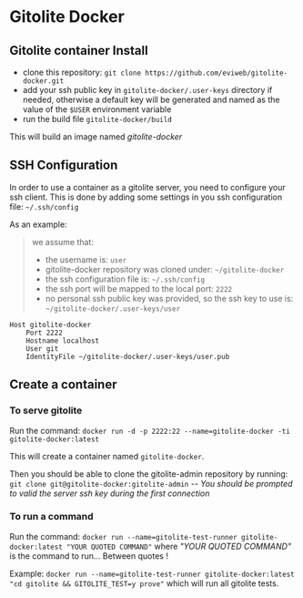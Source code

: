 Gitolite Docker
===============
Gitolite container
Install
-------
* clone this repository: `git clone https://github.com/eviweb/gitolite-docker.git`
* add your ssh public key in `gitolite-docker/.user-keys` directory if needed, otherwise a default key will be generated and named as the value of the `$USER` environment variable
* run the build file `gitolite-docker/build`

This will build an image named _gitolite-docker_

SSH Configuration
-----------------
In order to use a container as a gitolite server, you need to configure your ssh client.
This is done by adding some settings in you ssh configuration file: `~/.ssh/config`

As an example:

> we assume that:
> * the username is: `user`
> * gitolite-docker repository was cloned under: `~/gitolite-docker`
> * the ssh configuration file is: `~/.ssh/config`
> * the ssh port will be mapped to the local port: `2222`
> * no personal ssh public key was provided, so the ssh key to use is: `~/gitolite-docker/.user-keys/user`

```
Host gitolite-docker
	Port 2222
	Hostname localhost
	User git
	IdentityFile ~/gitolite-docker/.user-keys/user.pub
```

Create a container
------------------
### To serve gitolite
Run the command: `docker run -d -p 2222:22 --name=gitolite-docker -ti gitolite-docker:latest`

This will create a container named `gitolite-docker`.

Then you should be able to clone the gitolite-admin repository by running: `git clone git@gitolite-docker:gitolite-admin`
-- _You should be prompted to valid the server ssh key during the first connection_

### To run a command
Run the command: `docker run --name=gitolite-test-runner gitolite-docker:latest "YOUR QUOTED COMMAND"` where _"YOUR QUOTED COMMAND"_ is the command to run... Between quotes !

Example: `docker run --name=gitolite-test-runner gitolite-docker:latest "cd gitolite && GITOLITE_TEST=y prove"` which will run all gitolite tests.
